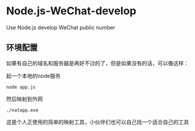 # Node.js-WeChat-develop
Use Node.js develop WeChat public number

## 环境配置

如果有自己的域名和服务器是再好不过的了，但是如果没有的话，可以像这样：

起一个本地的node服务

`node app.js`

然后映射到外网

`./natapp.exe`

这是个人正使用的简单的映射工具，小伙伴们也可以自己找一个适合自己的工具

